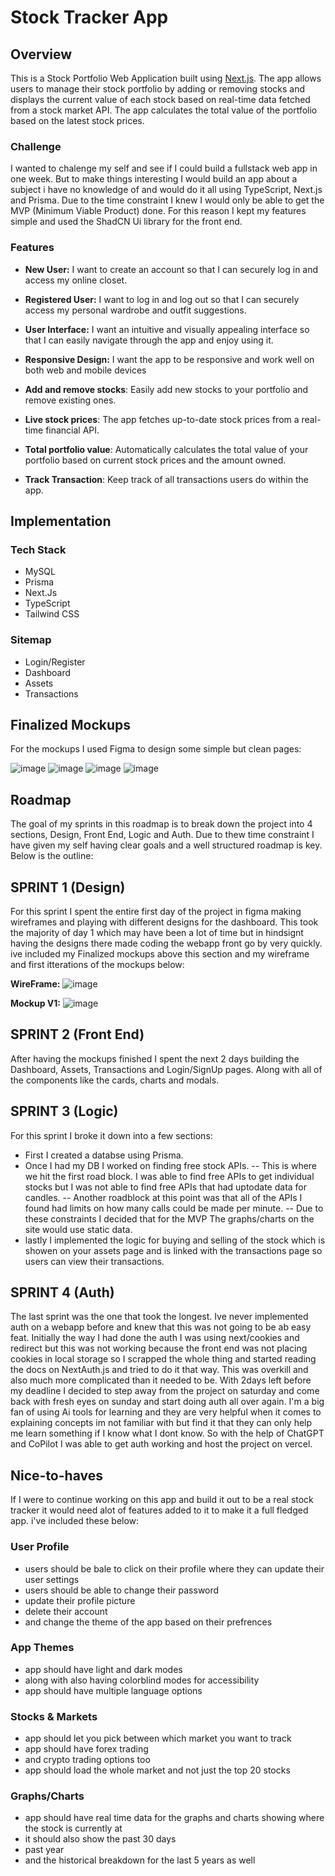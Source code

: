 # Stock Tracker App

## Overview

This is a Stock Portfolio Web Application built using [Next.js](https://nextjs.org/). The app allows users to manage their stock portfolio by adding or removing stocks and displays the current value of each stock based on real-time data fetched from a stock market API. The app calculates the total value of the portfolio based on the latest stock prices.


### Challenge

I wanted to chalenge my self and see if I could build a fullstack web app in one week. But to make things interesting I would build an app about a subject i have no knowledge of and would do it all using TypeScript, Next.js and Prisma. Due to the time constraint I knew I would only be able to get the MVP (Minimum Viable Product) done. For this reason I kept my features simple and used the ShadCN Ui library for the front end. 


### Features

- **New User:** I want to create an account so that I can securely log in and access my online closet.
- **Registered User:** I want to log in and log out so that I can securely access my personal wardrobe and outfit suggestions.
  
- **User Interface:** I want an intuitive and visually appealing interface so that I can easily navigate through the app and enjoy using it.
- **Responsive Design:** I want the app to be responsive and work well on both web and mobile devices


- **Add and remove stocks**: Easily add new stocks to your portfolio and remove existing ones.
- **Live stock prices**: The app fetches up-to-date stock prices from a real-time financial API.
- **Total portfolio value**: Automatically calculates the total value of your portfolio based on current stock prices and the amount owned.
- **Track Transaction**: Keep track of all transactions users do within the app.





## Implementation

### Tech Stack

- MySQL
- Prisma
- Next.Js
- TypeScript
- Tailwind CSS

### Sitemap

- Login/Register
- Dashboard
- Assets
- Transactions

## Finalized Mockups

For the mockups I used Figma to design some simple but clean pages:

![image](https://github.com/user-attachments/assets/91350468-2af5-43a3-a5e9-05a66f135daf)
![image](https://github.com/user-attachments/assets/e3f6dcfc-de05-4262-9ccd-15501ac6d53e)
![image](https://github.com/user-attachments/assets/f256ad75-5b29-4980-9b00-9445c086ba51)
![image](https://github.com/user-attachments/assets/be606955-e9bd-4d35-b136-338547c93a92)


## Roadmap

The goal of my sprints in this roadmap is to break down the project into 4 sections, Design, Front End, Logic and Auth. Due to thew time constraint I have given my self having clear goals and a well structured roadmap is key. Below is the outline:


## SPRINT 1 (Design)

For this sprint I spent the entire first day of the project in figma making wireframes and playing with different designs for the dashboard. This took the majority of day 1 which may have been a lot of time but in hindsignt having the designs there made coding the webapp front go by very quickly. ive included my Finalized mockups above this section and my wireframe and first itterations of the mockups below:

**WireFrame:**
![image](https://github.com/user-attachments/assets/325ff657-11db-4f92-bc7c-df76e15e7899)

**Mockup V1:** 
![image](https://github.com/user-attachments/assets/38d9b7d9-9ef0-4df2-97db-9a6398444663)



## SPRINT 2 (Front End)

After having the mockups finished I spent the next 2 days building the Dashboard, Assets, Transactions and Login/SignUp pages. Along with all of the components like the cards, charts and modals.

## SPRINT 3 (Logic)

For this sprint I broke it down into a few sections: 
- First I created a databse using Prisma. 
- Once I had my DB I worked on finding free stock APIs. 
    -- This is where we hit the first road block. I was able to find free APIs to get individual stocks but I was not able to find free APIs that had uptodate data for candles.
    -- Another roadblock at this point was that all of the APIs I found had limits on how many calls could be made per minute.
    -- Due to these constraints I decided that for the MVP The graphs/charts on the site would use static data.
- lastly I implemented the logic for buying and selling of the stock which is showen on your assets page and is linked with the transactions page so users can view their transactions.

## SPRINT 4 (Auth)

The last sprint was the one that took the longest. Ive never implemented auth on a webapp before and knew that this was not going to be ab easy feat. Initially the way I had done the auth I was using next/cookies and redirect but this was not working because the front end was not placing cookies in local storage so I scrapped the whole thing and started reading the docs on NextAuth.js and tried to do it that way. This was overkill and also much more complicated than it needed to be. With 2days left before my deadline I decided to step away from the project on saturday and come back with fresh eyes on sunday and start doing auth all over again. I'm a big fan of using Ai tools for learning and they are very helpful when it comes to explaining concepts im not familiar with but find it that they can only help me learn something if I know what I dont know. So with the help of ChatGPT and CoPilot I was able to get auth working and host the project on vercel.

## Nice-to-haves

If I were to continue working on this app and build it out to be a real stock tracker it would need alot of features added to it to make it a full fledged app. i've included these below:

### User Profile

- users should be bale to click on their profile where they can update their user settings
- users should be able to change their password
- update their profile picture
- delete their account
- and change the theme of the app based on their prefrences

### App Themes

- app should have light and dark modes
- along with also having colorblind modes for accessibility
- app should have multiple language options

### Stocks & Markets

- app should let you pick between which market you want to track
- app should have forex trading
- and crypto trading options too
- app should load the whole market and not just the top 20 stocks
  
### Graphs/Charts

- app should have real time data for the graphs and charts showing where the stock is currently at
- it should also show the past 30 days
- past year
- and the historical breakdown for the last 5 years as well
